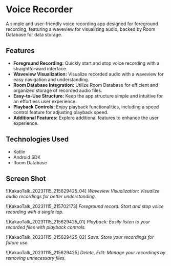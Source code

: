 # Voice Recorder

A simple and user-friendly voice recording app designed for foreground recording, featuring a waveview for visualizing audio, backed by Room Database for data storage.

## Features

- **Foreground Recording:** Quickly start and stop voice recording with a straightforward interface.
- **Waveview Visualization:** Visualize recorded audio with a waveview for easy navigation and understanding.
- **Room Database Integration:** Utilize Room Database for efficient and organized storage of recorded audio files.
- **Easy-to-Use Structure:** Keep the app structure simple and intuitive for an effortless user experience.
- **Playback Controls:** Enjoy playback functionalities, including a speed control feature for adjusting playback speed.
- **Additional Features:** Explore additional features to enhance the user experience.

## Technologies Used

- Kotlin
- Android SDK
- Room Database

## Screen Shot
![KakaoTalk_20231115_215629425_04]
*Waveview Visualization: Visualize audio recordings for better understanding.*

![KakaoTalk_20231115_215702173]
*Foreground record: Start and stop voice recording with a single tap.*

![KakaoTalk_20231115_215629425_01]
*Playback: Easily listen to your recorded files with playback controls.*

![KakaoTalk_20231115_215629425_02]
*Save: Store your recordings for future use.*

![KakaoTalk_20231115_215629425]
*Delete, Edit: Manage your recordings by removing unnecessary files.*
